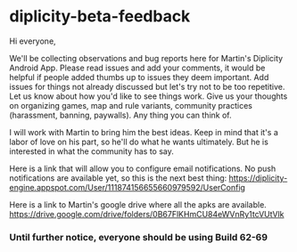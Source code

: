 # diplicity-beta-feedback

Hi everyone,

We'll be collecting observations and bug reports here for Martin's Diplicity Android App. Please read issues and add your comments, it would be helpful if people added thumbs up to issues they deem important. Add issues for things not already discussed but let's try not to be too repetitive. Let us know about how you'd like to see things work. Give us your thoughts on organizing games, map and rule variants, community practices (harassment, banning, paywalls). Any thing you can think of.

I will work with Martin to bring him the best ideas. Keep in mind that it's a labor of love on his part, so he'll do what he wants ultimately. But he is interested in what the community has to say.

Here is a link that will allow you to configure email notifications. No push notifications are available yet, so this is the next best thing: https://diplicity-engine.appspot.com/User/111874156655660979592/UserConfig

Here is a link to Martin's google drive where all the apks are available. https://drive.google.com/drive/folders/0B67FlKHmCU84eWVnRy1tcVUtVlk

<h3>Until further notice, everyone should be using Build 62-69</h3>
